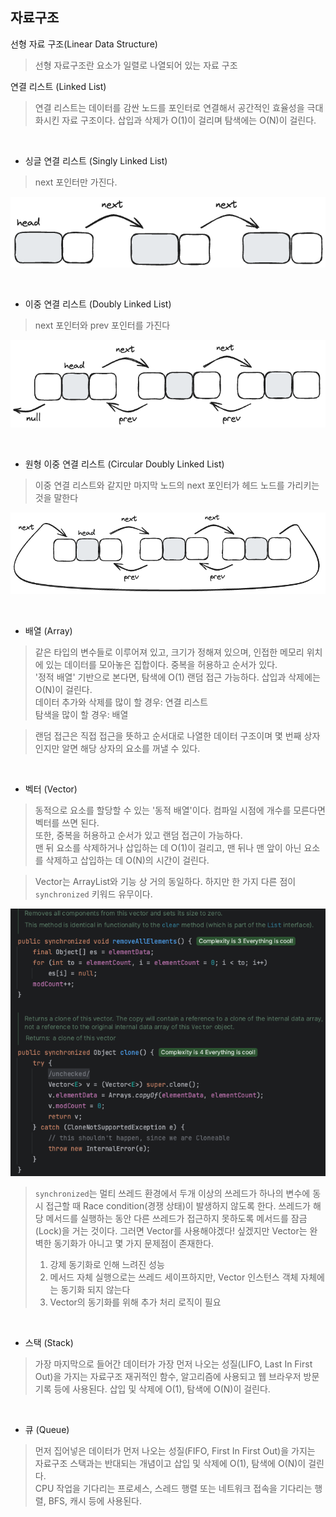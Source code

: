 ## 자료구조

선형 자료 구조(Linear Data Structure)
> 선형 자료구조란 요소가 일렬로 나열되어 있는 자료 구조

연결 리스트 (Linked List)
> 연결 리스트는 데이터를 감싼 노드를 포인터로 연결해서 공간적인 효율성을 극대화시킨 자료 구조이다.
> 삽입과 삭제가 O(1)이 걸리며 탐색에는 O(N)이 걸린다.

<br/>

- 싱글 연결 리스트 (Singly Linked List)

> next 포인터만 가진다.

![img](../../images/Single%20Linked%20List.png)

<br/>

- 이중 연결 리스트 (Doubly Linked List)

> next 포인터와 prev 포인터를 가진다

![img](../../images/Dual%20Linked%20List.png)

<br/>

- 원형 이중 연결 리스트 (Circular Doubly Linked List)

> 이중 연결 리스트와 같지만 마지막 노드의 next 포인터가 헤드 노드를 가리키는 것을 말한다

![img](../../images/Circle%20Dual%20Linked%20List.png)

<br/>

- 배열 (Array)

> 같은 타입의 변수들로 이루어져 있고, 크기가 정해져 있으며, 인접한 메모리 위치에 있는 데이터를 모아놓은 집합이다.
> 중복을 허용하고 순서가 있다.   
> '정적 배열' 기반으로 본다면, 탐색에 O(1) 랜덤 접근 가능하다. 삽입과 삭제에는 O(N)이 걸린다.   
> 데이터 추가와 삭제를 많이 할 경우: 연결 리스트   
> 탐색을 많이 할 경우: 배열

> 랜덤 접근은 직접 접근을 뜻하고 순서대로 나열한 데이터 구조이며 몇 번째 상자인지만 알면 해당 상자의 요소를 꺼낼 수 있다.

<br/>

- 벡터 (Vector)

> 동적으로 요소를 할당할 수 있는 '동적 배열'이다. 컴파일 시점에 개수를 모른다면 벡터를 쓰면 된다.   
> 또한, 중복을 허용하고 순서가 있고 랜덤 접근이 가능하다.   
> 맨 뒤 요소를 삭제하거나 삽입하는 데 O(1)이 걸리고, 맨 뒤나 맨 앞이 아닌 요소를 삭제하고 삽입하는 데 O(N)의 시간이 걸린다.

> Vector는 ArrayList와 기능 상 거의 동일하다. 하지만 한 가지 다른 점이 `synchronized` 키워드 유무이다.

![img](../../images/VetorClass.png)

> `synchronized`는 멀티 쓰레드 환경에서 두개 이상의 쓰레드가 하나의 변수에 동시 접근할 때 Race condition(경쟁 상태)이 발생하지 않도록 한다.
> 쓰레드가 해당 메서드를 실행하는 동안 다른 쓰레드가 접근하지 못하도록 메서드를 잠금(Lock)을 거는 것이다.
> 그러면 Vector를 사용해야겠다! 싶겠지만 Vector는 완벽한 동기화가 아니고 몇 가지 문제점이 존재한다.
> 1. 강제 동기화로 인해 느려진 성능
> 2. 메서드 자체 실행으로는 쓰레드 세이프하지만, Vector 인스턴스 객체 자체에는 동기화 되지 않는다
> 3. Vector의 동기화를 위해 추가 처리 로직이 필요

<br/>

- 스택 (Stack)

> 가장 마지막으로 들어간 데이터가 가장 먼저 나오는 성질(LIFO, Last In First Out)을 가지는 자료구조
> 재귀적인 함수, 알고리즘에 사용되고 웹 브라우저 방문 기록 등에 사용된다. 삽입 및 삭제에 O(1), 탐색에 O(N)이 걸린다.

<br/>

- 큐 (Queue)

> 먼저 집어넣은 데이터가 먼저 나오는 성질(FIFO, First In First Out)을 가지는 자료구조
> 스택과는 반대되는 개념이고 삽입 및 삭제에 O(1), 탐색에 O(N)이 걸린다.   
> CPU 작업을 기다리는 프로세스, 스레드 행렬 또는 네트워크 접속을 기다리는 행렬, BFS, 캐시 등에 사용된다.